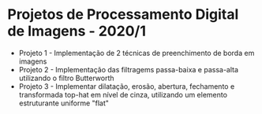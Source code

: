 # Projetos de Processamento Digital de Imagens - 2020/1

* Projeto 1 - Implementação de 2 técnicas de preenchimento de borda em imagens
* Projeto 2 - Implementação das filtragems passa-baixa e passa-alta utilizando o filtro Butterworth
* Projeto 3 - Implementar dilatação, erosão, abertura, fechamento e transformada top-hat em nível de cinza, utilizando um elemento estruturante uniforme "flat"
